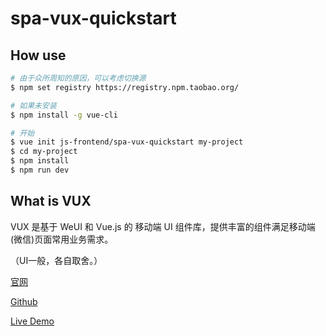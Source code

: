 # spa-vux-quickstart

## How use

``` bash
# 由于众所周知的原因，可以考虑切换源
$ npm set registry https://registry.npm.taobao.org/

# 如果未安装
$ npm install -g vue-cli

# 开始
$ vue init js-frontend/spa-vux-quickstart my-project
$ cd my-project
$ npm install
$ npm run dev
```

## What is VUX

VUX 是基于 WeUI 和 Vue.js 的 移动端 UI 组件库，提供丰富的组件满足移动端(微信)页面常用业务需求。

（UI一般，各自取舍。）

[官网](https://vux.li/)

[Github](https://github.com/airyland/vux)

[Live Demo](https://vux.li/demos/v2/?x-page=github#/)
